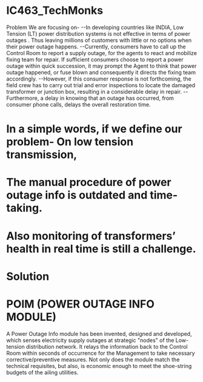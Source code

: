 # IC463_TechMonks

Problem We are focusing on-
--In developing countries like INDIA, Low Tension (LT) power distribution systems is not effective in terms of power outages . Thus leaving millions of customers with little or no options when their power outage happens.
--Currently, consumers have to call up the Control Room to report a supply outage, for the agents to react and mobilize fixing team for repair. If sufficient consumers choose to report a power outage within quick succession, it may prompt the Agent to think that power outage happened, or fuse blown and consequently it directs the
fixing team accordingly.
--However, if this consumer response is not forthcoming, the field crew has to carry out trial and error inspections to locate the damaged transformer or junction box, resulting in a considerable delay in repair.
--Furthermore, a delay in knowing that an outage has occurred, from consumer phone calls, delays the overall restoration time.

# In a simple words, if we define our problem- On low tension transmission,
# The manual procedure of power outage info is outdated and time-taking.
# Also monitoring of transformers’ health in real time is still a challenge.



# Solution

# POIM (POWER OUTAGE INFO MODULE) 
A Power Outage Info module has been invented, designed and developed, which senses electricity supply outages at strategic "nodes" of the Low-tension distribution network. It relays the information back to the Control Room within seconds of occurrence for the Management to take necessary corrective/preventive measures. Not only does the module match the technical requisites, but also, is economic enough to meet the shoe-string budgets of the ailing utilities.
